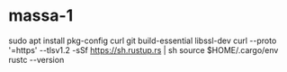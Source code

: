 # massa-1
sudo apt install pkg-config curl git build-essential libssl-dev
curl --proto '=https' --tlsv1.2 -sSf https://sh.rustup.rs | sh
source $HOME/.cargo/env
rustc --version
